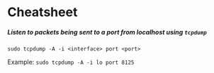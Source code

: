 # Cheatsheet

##### Listen to packets being sent to a port from localhost using `tcpdump`

`sudo tcpdump -A -i <interface> port <port>`

Example: `sudo tcpdump -A -i lo port 8125`

##### 